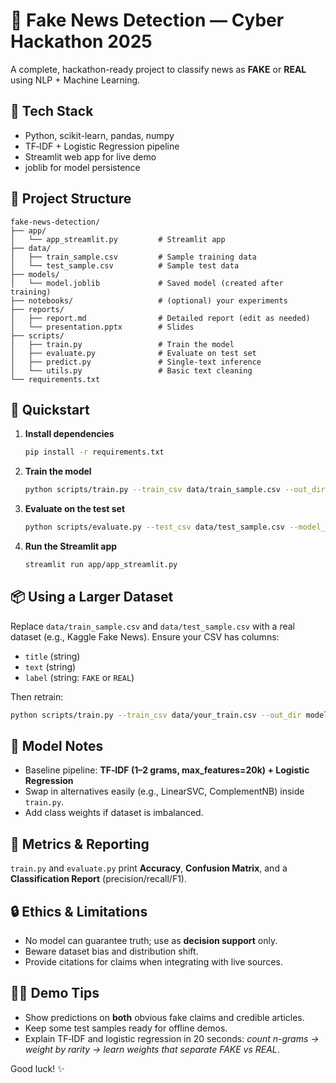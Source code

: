 # 📰 Fake News Detection — Cyber Hackathon 2025

A complete, hackathon-ready project to classify news as **FAKE** or **REAL** using NLP + Machine Learning.

## 🔧 Tech Stack
- Python, scikit-learn, pandas, numpy
- TF‑IDF + Logistic Regression pipeline
- Streamlit web app for live demo
- joblib for model persistence

## 📁 Project Structure
```
fake-news-detection/
├── app/
│   └── app_streamlit.py         # Streamlit app
├── data/
│   ├── train_sample.csv         # Sample training data
│   └── test_sample.csv          # Sample test data
├── models/
│   └── model.joblib             # Saved model (created after training)
├── notebooks/                   # (optional) your experiments
├── reports/
│   ├── report.md                # Detailed report (edit as needed)
│   └── presentation.pptx        # Slides
├── scripts/
│   ├── train.py                 # Train the model
│   ├── evaluate.py              # Evaluate on test set
│   ├── predict.py               # Single-text inference
│   └── utils.py                 # Basic text cleaning
└── requirements.txt
```

## 🚀 Quickstart
1. **Install dependencies**
   ```bash
   pip install -r requirements.txt
   ```

2. **Train the model**
   ```bash
   python scripts/train.py --train_csv data/train_sample.csv --out_dir models
   ```

3. **Evaluate on the test set**
   ```bash
   python scripts/evaluate.py --test_csv data/test_sample.csv --model_path models/model.joblib
   ```

4. **Run the Streamlit app**
   ```bash
   streamlit run app/app_streamlit.py
   ```

## 📦 Using a Larger Dataset
Replace `data/train_sample.csv` and `data/test_sample.csv` with a real dataset (e.g., Kaggle Fake News). Ensure your CSV has columns:
- `title` (string)
- `text` (string)
- `label` (string: `FAKE` or `REAL`)

Then retrain:
```bash
python scripts/train.py --train_csv data/your_train.csv --out_dir models
```

## 🧠 Model Notes
- Baseline pipeline: **TF‑IDF (1–2 grams, max_features=20k) + Logistic Regression**
- Swap in alternatives easily (e.g., LinearSVC, ComplementNB) inside `train.py`.
- Add class weights if dataset is imbalanced.

## 🧪 Metrics & Reporting
`train.py` and `evaluate.py` print **Accuracy**, **Confusion Matrix**, and a **Classification Report** (precision/recall/F1).

## 🔒 Ethics & Limitations
- No model can guarantee truth; use as **decision support** only.
- Beware dataset bias and distribution shift.
- Provide citations for claims when integrating with live sources.

## 👨‍🏫 Demo Tips
- Show predictions on **both** obvious fake claims and credible articles.
- Keep some test samples ready for offline demos.
- Explain TF‑IDF and logistic regression in 20 seconds: *count n-grams → weight by rarity → learn weights that separate FAKE vs REAL*.

Good luck! ✨
